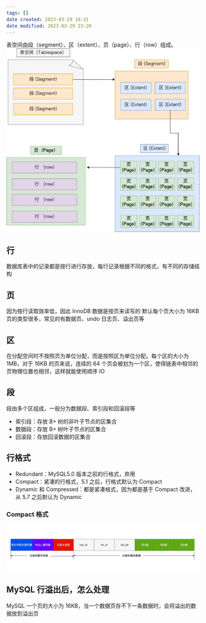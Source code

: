 ```yaml
---
tags: []
date created: 2023-03-29 18:31
date modified: 2023-03-29 23:20
---
```

表空间由段（segment）、区（extent）、页（page）、行（row）组成。
![](attachments/Pasted%20image%2020230329183155.png)

## 行

数据库表中的记录都是按行进行存放，每行记录根据不同的格式，有不同的存储结构

## 页

因为按行读取效率低，因此 InnoDB 数据是按页来读写的
默认每个页大小为 16KB
页的类型很多，常见的有数据页、undo 日志页、溢出页等

## 区

在分配空间时不按照页为单位分配，而是按照区为单位分配。每个区的大小为 1MB，对于 16KB 的页来说，连续的 64 个页会被划为一个区，使得链表中相邻的页物理位置也相邻，这样就能使用顺序 IO

## 段

段由多个区组成，一般分为数据段、索引段和回滚段等
- 索引段：存放 B+ 树的非叶子节点的区集合
- 数据段：存放 B+ 树叶子节点的区集合
- 回滚段：存放回滚数据的区集合

## 行格式

- Redundant：MySQL5.0 版本之前的行格式，弃用
- Compact：紧凑的行格式，5.1 之后，行格式默认为 Compact
- Dynamic 和 Compressed：都是紧凑格式，因为都是基于 Compact 改进，从 5.7 之后默认为 Dynamic

### Compact 格式

![](attachments/Pasted%20image%2020230329185340.png)

## MySQL 行溢出后，怎么处理

MySQL 一个页的大小为 16KB，当一个数据页存不下一条数据时，会将溢出的数据放到溢出页